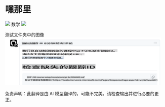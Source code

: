 # 嘿那里

![](../../translated_images/bicycle.75ceb85436a5fd95689b1ab01af6a4fb2d651060292a57601e0a24325699a28b.zh.png)
数学
![](../../translated_images/Math.d4f7a9c1b68ad1a1433162924c50ea0476da64c8555ae442eeffc6be36c2e1ad.zh.jpg)

测试文件夹中的图像
![](../../translated_images/github-check-urls-missing-tracking-comment.a3941727b097b9d89a55576a7127f524df39caa5a20f5d170b000a95a07408bb.zh.png)


免责声明：此翻译是由 AI 模型翻译的，可能不完美。请检查输出并进行必要的更正。
